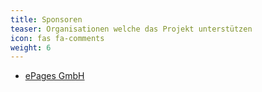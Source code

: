 ```yaml
---
title: Sponsoren
teaser: Organisationen welche das Projekt unterstützen
icon: fas fa-comments
weight: 6
---
```


- [ePages GmbH](https://developer.epages.com/about/)
